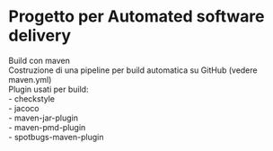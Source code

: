 # Progetto per Automated software delivery

Build con maven<br>
Costruzione di una pipeline per build automatica su GitHub (vedere maven.yml)<br>
Plugin usati per build:<br>
    - checkstyle<br>
    - jacoco<br>
    - maven-jar-plugin<br>
    - maven-pmd-plugin<br>
    - spotbugs-maven-plugin<br>